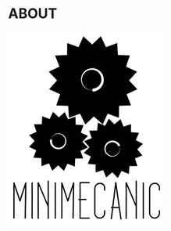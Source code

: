 
# ABOUT
![logo MINIMECANIC](https://github.com/minimecanic/minimecanic.github.io/blob/master/MINIMECANIC-111417-0336-3109.png)


